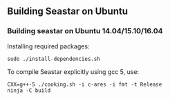 ## Building Seastar on Ubuntu

### Building seastar on Ubuntu 14.04/15.10/16.04

Installing required packages:
```
sudo ./install-dependencies.sh
```

To compile Seastar explicitly using gcc 5, use:
```
CXX=g++-5 ./cooking.sh -i c-ares -i fmt -t Release
ninja -C build
```

